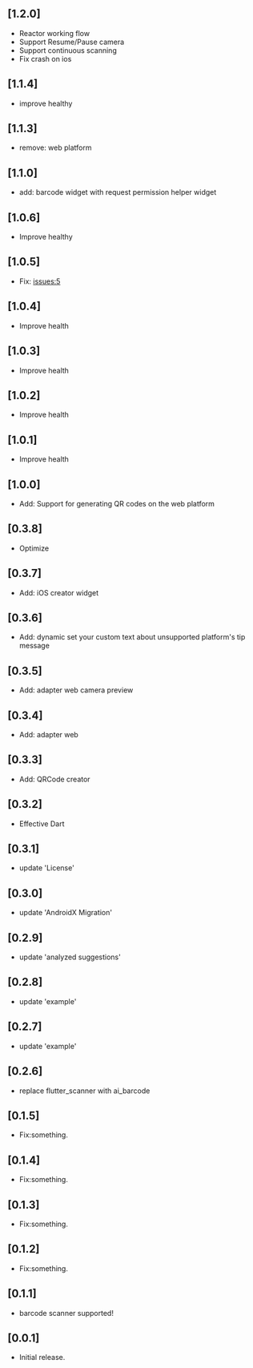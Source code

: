 ## [1.2.0]

* Reactor working flow
* Support Resume/Pause camera
* Support continuous scanning
* Fix crash on ios

## [1.1.4]

* improve healthy

## [1.1.3]

* remove: web platform

## [1.1.0]

* add: barcode widget with request permission helper widget

## [1.0.6]

* Improve healthy 

## [1.0.5]

* Fix: [issues:5](https://github.com/pdliuw/ai_barcode/issues/5)

## [1.0.4]

* Improve health

## [1.0.3]

* Improve health

## [1.0.2]

* Improve health

## [1.0.1]

* Improve health

## [1.0.0]

* Add: Support for generating QR codes on the web platform

## [0.3.8]

* Optimize

## [0.3.7]

* Add: iOS creator widget

## [0.3.6]

* Add: dynamic set your custom text about unsupported platform's tip message

## [0.3.5]

* Add: adapter web camera preview

## [0.3.4]

* Add: adapter web

## [0.3.3]

* Add: QRCode creator

## [0.3.2]

* Effective Dart

## [0.3.1]

* update 'License'

## [0.3.0]

* update 'AndroidX Migration'

## [0.2.9]

* update 'analyzed suggestions'

## [0.2.8]

* update 'example'

## [0.2.7]

* update 'example'

## [0.2.6]

* replace flutter_scanner with ai_barcode

## [0.1.5]

* Fix:something.

## [0.1.4]

* Fix:something.

## [0.1.3]

* Fix:something.

## [0.1.2]

* Fix:something.

## [0.1.1]

* barcode scanner supported!

## [0.0.1]

* Initial release.
